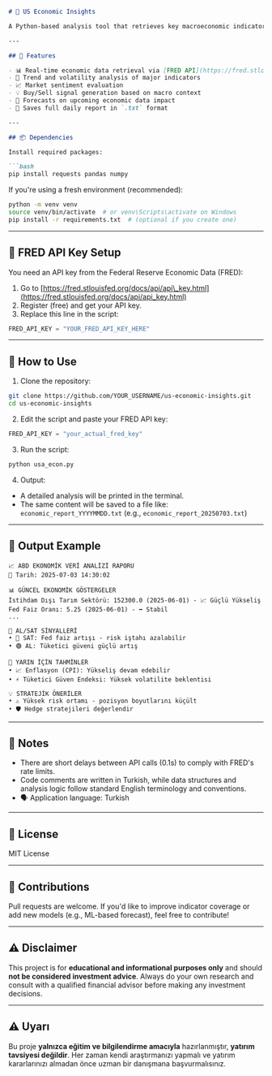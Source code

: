 
````markdown
# 🧠 US Economic Insights

A Python-based analysis tool that retrieves key macroeconomic indicators from the FRED API (like CPI, NFP, interest rates), analyzes today's data, forecasts possible market behavior for the next day, and generates **basic trading signals** based on macro trends and sentiment.

---

## 🚀 Features

- 📊 Real-time economic data retrieval via [FRED API](https://fred.stlouisfed.org/)
- 🔎 Trend and volatility analysis of major indicators
- 📈 Market sentiment evaluation
- 💡 Buy/Sell signal generation based on macro context
- 🔮 Forecasts on upcoming economic data impact
- 📝 Saves full daily report in `.txt` format

---

## 📦 Dependencies

Install required packages:

```bash
pip install requests pandas numpy
````

If you're using a fresh environment (recommended):

```bash
python -m venv venv
source venv/bin/activate  # or venv\Scripts\activate on Windows
pip install -r requirements.txt  # (optional if you create one)
```

---

## 🔑 FRED API Key Setup

You need an API key from the Federal Reserve Economic Data (FRED):

1. Go to [https://fred.stlouisfed.org/docs/api/api\_key.html](https://fred.stlouisfed.org/docs/api/api_key.html)
2. Register (free) and get your API key.
3. Replace this line in the script:

```python
FRED_API_KEY = "YOUR_FRED_API_KEY_HERE"
```

---

## 🧪 How to Use

1. Clone the repository:

```bash
git clone https://github.com/YOUR_USERNAME/us-economic-insights.git
cd us-economic-insights
```

2. Edit the script and paste your FRED API key:

```python
FRED_API_KEY = "your_actual_fred_key"
```

3. Run the script:

```bash
python usa_econ.py
```

4. Output:

* A detailed analysis will be printed in the terminal.
* The same content will be saved to a file like:
  `economic_report_YYYYMMDD.txt` (e.g., `economic_report_20250703.txt`)

---

## 📁 Output Example

```
📈 ABD EKONOMİK VERİ ANALİZİ RAPORU
📅 Tarih: 2025-07-03 14:30:02

📊 GÜNCEL EKONOMİK GÖSTERGELER
İstihdam Dışı Tarım Sektörü: 152300.0 (2025-06-01) - 📈 Güçlü Yükseliş
Fed Faiz Oranı: 5.25 (2025-06-01) - ➡️ Stabil
...

🎯 AL/SAT SİNYALLERİ
• 🔴 SAT: Fed faiz artışı - risk iştahı azalabilir
• 🟢 AL: Tüketici güveni güçlü artış

🔮 YARIN İÇİN TAHMİNLER
• 📈 Enflasyon (CPI): Yükseliş devam edebilir
• ⚡ Tüketici Güven Endeksi: Yüksek volatilite beklentisi

💡 STRATEJİK ÖNERİLER
• ⚠️ Yüksek risk ortamı - pozisyon boyutlarını küçült
• 🛡️ Hedge stratejileri değerlendir
```

---

## 📌 Notes

* There are short delays between API calls (0.1s) to comply with FRED's rate limits.
* Code comments are written in Turkish, while data structures and analysis logic follow standard English terminology and conventions.
* 🗣️ Application language: Turkish

---

## 📃 License

MIT License

---

## 🤝 Contributions

Pull requests are welcome. If you'd like to improve indicator coverage or add new models (e.g., ML-based forecast), feel free to contribute!

---

## ⚠️ Disclaimer

This project is for **educational and informational purposes only** and should **not be considered investment advice**. Always do your own research and consult with a qualified financial advisor before making any investment decisions.

---

## ⚠️ Uyarı

Bu proje **yalnızca eğitim ve bilgilendirme amacıyla** hazırlanmıştır, **yatırım tavsiyesi değildir**. Her zaman kendi araştırmanızı yapmalı ve yatırım kararlarınızı almadan önce uzman bir danışmana başvurmalısınız.

`````
